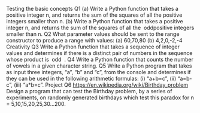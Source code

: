Testing the basic concepts
Q1
(a) Write a Python function that takes a positive integer n, and returns the sum of the squares of all
the positive integers smaller than n.
(b) Write a Python function that takes a positive integer n, and returns the sum of the squares of all
the ​ odd ​ positive integers smaller than n.
Q2
What parameter values should be sent to the range constructor to produce a range with values:
(a) 60,70,80
(b) 4,2,0,-2,-4
Creativity
Q3
Write a Python function that takes a sequence of integer values and determines if there is a distinct pair of
numbers in the sequence whose product is ​ odd ​ .
Q4
Write a Python function that counts the number of vowels in a given character string.
Q5
Write a Python program that takes as input three integers, “a”, “b” and “c”, from the console and
determines if they can be used in the following arithmetic formulas: (i) “a+b=c”, (ii) “a=b-c”, (iii) “a*b=c”.
Project
Q6
https://en.wikipedia.org/wiki/Birthday_problem
Design a program that can test the Birthday problem, by a series of experiments, on randomly generated
birthdays which test this paradox for n = 5,10,15,20,25,30...200.
